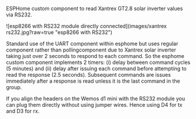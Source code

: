 ESPHome custom component to read Xantrex GT2.8 solar inverter values via RS232.

![esp8266 with RS232 module directly connected](images/xantrex rs232.jpg?raw=true "esp8266 with RS232")

Standard use of the UART component within esphome but uses regular component rather than pollingcomponent due to Xantrex solar inverter taking just over 2 seconds to respond to each command. So the esphome custom component implements 2 timers: (i) delay between command cycles (5 minutes) and (ii) delay after issuing each command before attempting to read the response (2.5 seconds). Subsequent commands are issues immediately after a response is read unless it is the last command in the group.

If you align the headers on the Wemos d1 mini with the RS232 module you can plug them directly without using jumper wires. Hence using D4 for tx and D3 for rx.
